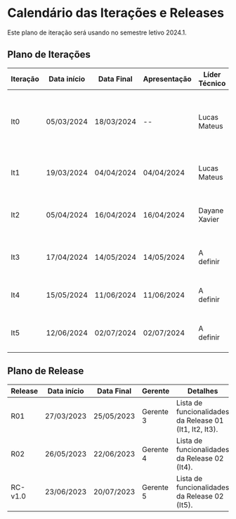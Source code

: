 # Calendário das Iterações e Releases

Este plano de iteração será usando no semestre letivo 2024.1.

## Plano de Iterações

Iteração | Data início | Data Final | Apresentação | Líder Técnico  | Detalhes
-------- | ----------- | ---------- | ------------ | -------  | -------
It0      | 05/03/2024  | 18/03/2024 |      --      | Lucas Mateus  | Planejamento, Estudos e Estudo dos Documentos e Definição de Tecnologias dos projetos. Criação dos Documentos: Documento de Visão, Modelo Conceitual, Lista de User Stories,
It1      | 19/03/2024  | 04/04/2024 | 04/04/2024   | Lucas Mateus |  Criar plano de Iteração e Plano de Release. Documento de pontos de função. Detalhamento de User Stories
It2      | 05/04/2024  | 16/04/2024 | 16/04/2024   | Dayane Xavier | Estrutura do Projeto (código base do projeto),Alteração/Atualização nos documentos, Implementar User Story Base
It3      | 17/04/2024  | 14/05/2024 | 14/05/2024   | A definir | Detalhar User Stories, Implementar User Stories, Testar User Stories, Deploy da Iteração.
It4      | 15/05/2024  | 11/06/2024 | 11/06/2024   | A definir | Detalhar User Stories, Implementar User Stories, Testar User Stories, Deploy da Iteração.
It5      | 12/06/2024  | 02/07/2024 | 02/07/2024   | A definir | Detalhar User Stories, Implementar User Stories, Testar User Stories, Deploy da Iteração.


## Plano de Release

Release | Data início | Data Final | Gerente   | Detalhes
------- | ----------- | ---------- | --------- | --------
R01     | 27/03/2023  | 25/05/2023 | Gerente 3 | Lista de funcionalidades da Release 01 (It1, It2, It3).
R02     | 26/05/2023  | 22/06/2023 | Gerente 4 | Lista de funcionalidades da Release 02 (It4).
RC-v1.0 | 23/06/2023  | 20/07/2023 | Gerente 5 | Lista de funcionalidades da Release 02 (It5).
